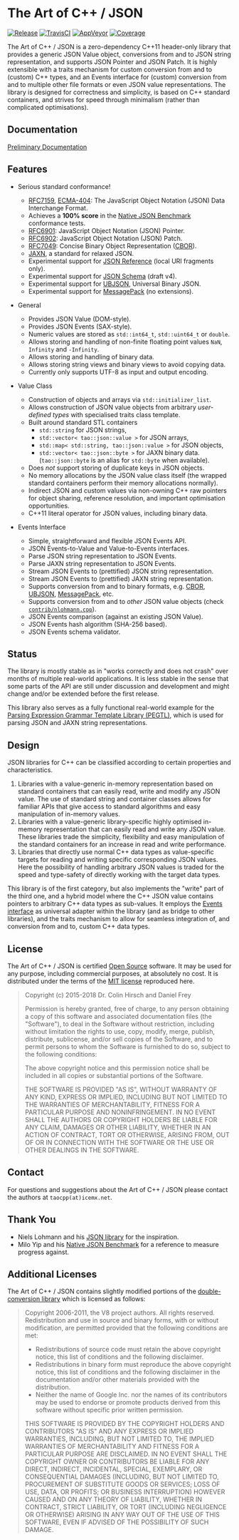 # The Art of C++ / JSON

[![Release](https://img.shields.io/github/release/taocpp/json.svg)](https://github.com/taocpp/json/releases/latest)
[![TravisCI](https://travis-ci.org/taocpp/json.svg)](https://travis-ci.org/taocpp/json)
[![AppVeyor](https://ci.appveyor.com/api/projects/status/github/taocpp/json?svg=true)](https://ci.appveyor.com/project/taocpp/json)
[![Coverage](https://img.shields.io/coveralls/taocpp/json.svg)](https://coveralls.io/github/taocpp/json)

The Art of C++ / JSON is a zero-dependency C++11 header-only library that provides a generic JSON Value object, conversions from and to JSON string representation, and supports JSON Pointer and JSON Patch. It is highly extensible with a traits mechanism for custom conversion from and to (custom) C++ types, and an Events interface for (custom) conversion from and to multiple other file formats or even JSON value representations. The library is designed for correctness and simplicity, is based on C++ standard containers, and strives for speed through minimalism (rather than complicated optimisations).

## Documentation

[Preliminary Documentation](doc/README.md)

## Features

* Serious standard conformance!

  * [RFC7159], [ECMA-404]: The JavaScript Object Notation (JSON) Data Interchange Format.
  * Achieves a **100% score** in the [Native JSON Benchmark] conformance tests.
  * [RFC6901]: JavaScript Object Notation (JSON) Pointer.
  * [RFC6902]: JavaScript Object Notation (JSON) Patch.
  * [RFC7049]: Concise Binary Object Representation ([CBOR]).
  * [JAXN], a standard for relaxed JSON.
  * Experimental support for [JSON Reference] (local URI fragments only).
  * Experimental support for [JSON Schema] (draft v4).
  * Experimental support for [UBJSON], Universal Binary JSON.
  * Experimental support for [MessagePack] (no extensions).

* General

  * Provides JSON Value (DOM-style).
  * Provides JSON Events (SAX-style).
  * Numeric values are stored as `std::int64_t`, `std::uint64_t` or `double`.
  * Allows storing and handling of non-finite floating point values `NaN`, `Infinity` and `-Infinity`.
  * Allows storing and handling of binary data.
  * Allows storing string views and binary views to avoid copying data.
  * Currently only supports UTF-8 as input and output encoding.

* Value Class

  * Construction of objects and arrays via `std::initializer_list`.
  * Allows construction of JSON value objects from arbitrary *user-defined types* with specialised traits class template.
  * Built around standard STL containers
    * `std::string` for JSON strings,
    * `std::vector< tao::json::value >` for JSON arrays,
    * `std::map< std::string, tao::json::value >` for JSON objects,
    * `std::vector< tao::json::byte >` for JAXN binary data. (`tao::json::byte` is an alias for `std::byte` when available).
  * Does *not* support storing of duplicate keys in JSON objects.
  * No memory allocations by the JSON value class itself (the wrapped standard containers perform their memory allocations normally).
  * Indirect JSON and custom values via non-owning C++ raw pointers for object sharing, reference resolution, and important optimisation opportunities.
  * C++11 literal operator for JSON values, including binary data.

* Events Interface

  * Simple, straightforward and flexible JSON Events API.
  * JSON Events-to-Value and Value-to-Events interfaces.
  * Parse JSON string representation to JSON Events.
  * Parse JAXN string representation to JSON Events.
  * Stream JSON Events to (prettified) JSON string representation.
  * Stream JSON Events to (prettified) JAXN string representation.
  * Supports conversion from and to binary formats, e.g. [CBOR], [UBJSON], [MessagePack], etc.
  * Supports conversion from and to *other* JSON value objects (check [`contrib/nlohmann.cpp`](contrib/nlohmann.cpp)).
  * JSON Events comparison (against an existing JSON Value).
  * JSON Events hash algorithm (SHA-256 based).
  * JSON Events schema validator.

## Status

The library is mostly stable as in "works correctly and does not crash" over months of multiple real-world applications.
It is less stable in the sense that some parts of the API are still under discussion and development and might change and/or be extended before the first release.

This library also serves as a fully functional real-world example for the [Parsing Expression Grammar Template Library (PEGTL)], which is used for parsing JSON and JAXN string representations.

## Design

JSON libraries for C++ can be classified according to certain properties and characteristics.

1. Libraries with a value-generic in-memory representation based on standard containers that can easily read, write and modify any JSON value. The use of standard string and container classes allows for familiar APIs that give access to standard algorithms and easy manipulation of in-memory values.
2. Libraries with a value-generic library-specific highly optimised in-memory representation that can easily read and write any JSON value. These libraries trade the simplicity, flexibility and easy manipulation of the standard containers for an increase in read and write performance.
3. Libraries that directly use normal C++ data types as value-specific targets for reading and writing specific corresponding JSON values. Here the possibility of handling arbitrary JSON values is traded for the speed and type-safety of directly working with the target data types.

This library is of the first category, but also implements the "write" part of the third one, and a hybrid model where the C++ JSON value contains pointers to arbitrary C++ data types as sub-values.
It employs the [Events interface](https://github.com/taocpp/json/blob/master/doc/Events-Interface.md) as universal adapter within the library (and as bridge to other libraries), and the traits mechanism to allow for seamless integration of, and conversion from and to, custom C++ data types.

## License

The Art of C++ / JSON is certified [Open Source] software. It may be used for any purpose, including commercial purposes, at absolutely no cost. It is distributed under the terms of the [MIT license] reproduced here.

> Copyright (c) 2015-2018 Dr. Colin Hirsch and Daniel Frey
>
> Permission is hereby granted, free of charge, to any person obtaining a copy of this software and associated documentation files (the "Software"), to deal in the Software without restriction, including without limitation the rights to use, copy, modify, merge, publish, distribute, sublicense, and/or sell copies of the Software, and to permit persons to whom the Software is furnished to do so, subject to the following conditions:
>
> The above copyright notice and this permission notice shall be included in all copies or substantial portions of the Software.
>
> THE SOFTWARE IS PROVIDED "AS IS", WITHOUT WARRANTY OF ANY KIND, EXPRESS OR IMPLIED, INCLUDING BUT NOT LIMITED TO THE WARRANTIES OF MERCHANTABILITY, FITNESS FOR A PARTICULAR PURPOSE AND NONINFRINGEMENT. IN NO EVENT SHALL THE AUTHORS OR COPYRIGHT HOLDERS BE LIABLE FOR ANY CLAIM, DAMAGES OR OTHER LIABILITY, WHETHER IN AN ACTION OF CONTRACT, TORT OR OTHERWISE, ARISING FROM, OUT OF OR IN CONNECTION WITH THE SOFTWARE OR THE USE OR OTHER DEALINGS IN THE SOFTWARE.

## Contact

For questions and suggestions about the Art of C++ / JSON please contact the authors at `taocpp(at)icemx.net`.

## Thank You

* Niels Lohmann and his [JSON library](https://github.com/nlohmann/json) for the inspiration.
* Milo Yip and his [Native JSON Benchmark] for a reference to measure progress against.

## Additional Licenses

The Art of C++ / JSON contains slightly modified portions of the [double-conversion library](https://github.com/google/double-conversion) which is licensed as follows:

> Copyright 2006-2011, the V8 project authors. All rights reserved. Redistribution and use in source and binary forms, with or without modification, are permitted provided that the following conditions are met:
>
> * Redistributions of source code must retain the above copyright notice, this list of conditions and the following disclaimer.
> * Redistributions in binary form must reproduce the above copyright notice, this list of conditions and the following disclaimer in the documentation and/or other materials provided with the distribution.
> * Neither the name of Google Inc. nor the names of its contributors may be used to endorse or promote products derived from this software without specific prior written permission.
>
> THIS SOFTWARE IS PROVIDED BY THE COPYRIGHT HOLDERS AND CONTRIBUTORS "AS IS" AND ANY EXPRESS OR IMPLIED WARRANTIES, INCLUDING, BUT NOT LIMITED TO, THE IMPLIED WARRANTIES OF MERCHANTABILITY AND FITNESS FOR A PARTICULAR PURPOSE ARE DISCLAIMED. IN NO EVENT SHALL THE COPYRIGHT OWNER OR CONTRIBUTORS BE LIABLE FOR ANY DIRECT, INDIRECT, INCIDENTAL, SPECIAL, EXEMPLARY, OR CONSEQUENTIAL DAMAGES (INCLUDING, BUT NOT LIMITED TO, PROCUREMENT OF SUBSTITUTE GOODS OR SERVICES; LOSS OF USE, DATA, OR PROFITS; OR BUSINESS INTERRUPTION) HOWEVER CAUSED AND ON ANY THEORY OF LIABILITY, WHETHER IN CONTRACT, STRICT LIABILITY, OR TORT (INCLUDING NEGLIGENCE OR OTHERWISE) ARISING IN ANY WAY OUT OF THE USE OF THIS SOFTWARE, EVEN IF ADVISED OF THE POSSIBILITY OF SUCH DAMAGE.

[CBOR]: http://cbor.io
[ECMA-404]: http://www.ecma-international.org/publications/standards/Ecma-404.htm
[JAXN]: https://github.com/stand-art/jaxn
[JSON Reference]: https://tools.ietf.org/html/draft-pbryan-zyp-json-ref-03
[JSON Schema]: http://json-schema.org/documentation.html
[MessagePack]: http://msgpack.org
[MIT license]: http://www.opensource.org/licenses/mit-license.html
[Native JSON Benchmark]: https://github.com/miloyip/nativejson-benchmark
[Open Source]: http://www.opensource.org/docs/definition.html
[Parsing Expression Grammar Template Library (PEGTL)]: https://github.com/taocpp/PEGTL
[RFC6901]: https://tools.ietf.org/html/rfc6901
[RFC6902]: https://tools.ietf.org/html/rfc6902
[RFC7049]: https://tools.ietf.org/html/rfc7049
[RFC7159]: https://tools.ietf.org/html/rfc7159
[UBJSON]: http://ubjson.org
